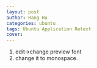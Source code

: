 ```yaml
---
layout: post
author: Hang Hu
categories: ubuntu
tags: Ubuntu Application Retext 
cover: 
---
```


1. edit->change preview font  
2. change it to monospace.
